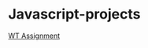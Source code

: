 # Javascript-projects
[WT Assignment](https://usagi24.github.io/Javascript-projects/WT-Assignment-main/WT-Assignment-main/)
